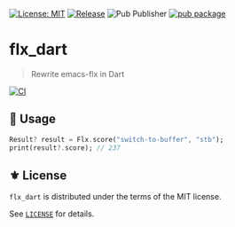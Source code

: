 [![License: MIT](https://img.shields.io/badge/License-MIT-green.svg)](https://opensource.org/licenses/MIT)
[![Release](https://img.shields.io/github/tag/the-flx/flx_dart.svg?label=release&logo=github)](https://github.com/the-flx/flx_dart/releases/latest)
![Pub Publisher](https://img.shields.io/pub/publisher/the_flx)
[![pub package](https://img.shields.io/pub/v/the_flx.svg)](https://pub.dev/packages/the_flx)

# flx_dart
> Rewrite emacs-flx in Dart

[![CI](https://github.com/the-flx/flx_dart/actions/workflows/test.yml/badge.svg)](https://github.com/the-flx/flx_dart/actions/workflows/test.yml)

## 🔨 Usage

```dart
Result? result = Flx.score("switch-to-buffer", "stb");
print(result?.score); // 237
```

## ⚜️ License

`flx_dart` is distributed under the terms of the MIT license.

See [`LICENSE`](./LICENSE) for details.


<!-- Links -->

[flx]: https://github.com/lewang/flx
[Emacs]: https://www.gnu.org/software/emacs/
